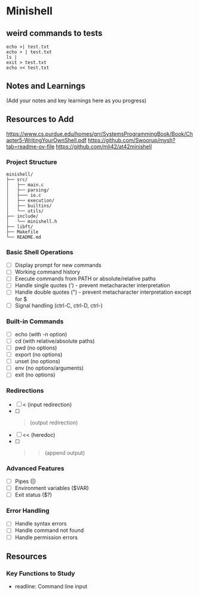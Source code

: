 # Minishell

## weird commands to tests
```
echo >| test.txt
echo > | test.txt
ls |
exit > test.txt
echo >< test.txt
```

## Notes and Learnings
(Add your notes and key learnings here as you progress)

## Resources to Add
https://www.cs.purdue.edu/homes/grr/SystemsProgrammingBook/Book/Chapter5-WritingYourOwnShell.pdf
https://github.com/Swoorup/mysh?tab=readme-ov-file
https://github.com/mli42/at42minishell

### Project Structure
```
minishell/
├── src/
│   ├── main.c
│   ├── parsing/
│   ├─── io.c
│   ├── execution/
│   ├── builtins/
│   └── utils/
├── include/
│   └── minishell.h
├── libft/
├── Makefile
└── README.md
```

### Basic Shell Operations
- [ ] Display prompt for new commands
- [ ] Working command history
- [ ] Execute commands from PATH or absolute/relative paths
- [ ] Handle single quotes (') - prevent metacharacter interpretation
- [ ] Handle double quotes (") - prevent metacharacter interpretation except for $
- [ ] Signal handling (ctrl-C, ctrl-D, ctrl-\)

### Built-in Commands
- [ ] echo (with -n option)
- [ ] cd (with relative/absolute paths)
- [ ] pwd (no options)
- [ ] export (no options)
- [ ] unset (no options)
- [ ] env (no options/arguments)
- [ ] exit (no options)

### Redirections
- [ ] < (input redirection)
- [ ] > (output redirection)
- [ ] << (heredoc)
- [ ] >> (append output)

### Advanced Features
- [ ] Pipes (|)
- [ ] Environment variables ($VAR)
- [ ] Exit status ($?)

### Error Handling
- [ ] Handle syntax errors
- [ ] Handle command not found
- [ ] Handle permission errors

## Resources

### Key Functions to Study
- readline: Command line input

